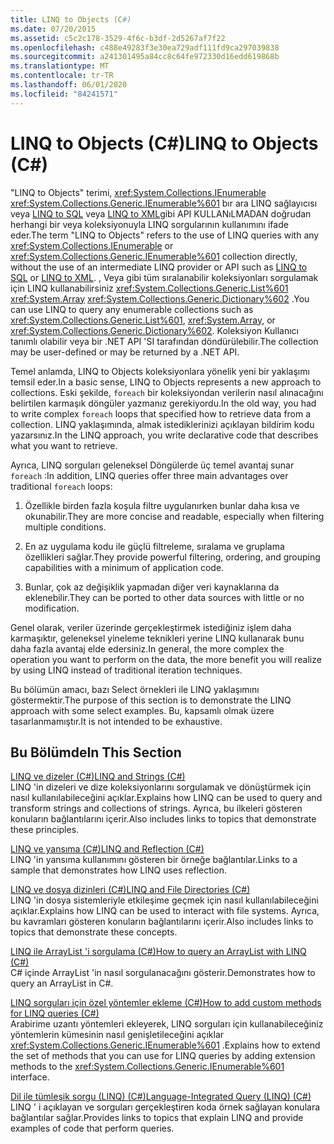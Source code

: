 ```yaml
---
title: LINQ to Objects (C#)
ms.date: 07/20/2015
ms.assetid: c5c2c178-3529-4f6c-b3df-2d5267af7f22
ms.openlocfilehash: c488e49283f3e30ea729adf111fd9ca297039838
ms.sourcegitcommit: a241301495a84cc8c64fe972330d16edd619868b
ms.translationtype: MT
ms.contentlocale: tr-TR
ms.lasthandoff: 06/01/2020
ms.locfileid: "84241571"
---
```

# <a name="linq-to-objects-c"></a><span data-ttu-id="1c26e-102">LINQ to Objects (C#)</span><span class="sxs-lookup"><span data-stu-id="1c26e-102">LINQ to Objects (C#)</span></span>
<span data-ttu-id="1c26e-103">"LINQ to Objects" terimi, <xref:System.Collections.IEnumerable> <xref:System.Collections.Generic.IEnumerable%601> bır ara LINQ sağlayıcısı veya [LINQ to SQL](../../../../framework/data/adonet/sql/linq/index.md) veya [LINQ to XML](./linq-to-xml-overview.md)gibi API KULLANıLMADAN doğrudan herhangi bir veya koleksiyonuyla LINQ sorgularının kullanımını ifade eder.</span><span class="sxs-lookup"><span data-stu-id="1c26e-103">The term "LINQ to Objects" refers to the use of LINQ queries with any <xref:System.Collections.IEnumerable> or <xref:System.Collections.Generic.IEnumerable%601> collection directly, without the use of an intermediate LINQ provider or API such as [LINQ to SQL](../../../../framework/data/adonet/sql/linq/index.md) or [LINQ to XML](./linq-to-xml-overview.md).</span></span> <span data-ttu-id="1c26e-104">, Veya gibi tüm sıralanabilir koleksiyonları sorgulamak için LINQ kullanabilirsiniz <xref:System.Collections.Generic.List%601> <xref:System.Array> <xref:System.Collections.Generic.Dictionary%602> .</span><span class="sxs-lookup"><span data-stu-id="1c26e-104">You can use LINQ to query any enumerable collections such as <xref:System.Collections.Generic.List%601>, <xref:System.Array>, or <xref:System.Collections.Generic.Dictionary%602>.</span></span> <span data-ttu-id="1c26e-105">Koleksiyon Kullanıcı tanımlı olabilir veya bir .NET API 'SI tarafından döndürülebilir.</span><span class="sxs-lookup"><span data-stu-id="1c26e-105">The collection may be user-defined or may be returned by a .NET API.</span></span>  
  
 <span data-ttu-id="1c26e-106">Temel anlamda, LINQ to Objects koleksiyonlara yönelik yeni bir yaklaşımı temsil eder.</span><span class="sxs-lookup"><span data-stu-id="1c26e-106">In a basic sense, LINQ to Objects represents a new approach to collections.</span></span> <span data-ttu-id="1c26e-107">Eski şekilde, `foreach` bir koleksiyondan verilerin nasıl alınacağını belirtilen karmaşık döngüler yazmanız gerekiyordu.</span><span class="sxs-lookup"><span data-stu-id="1c26e-107">In the old way, you had to write complex `foreach` loops that specified how to retrieve data from a collection.</span></span> <span data-ttu-id="1c26e-108">LINQ yaklaşımında, almak istediklerinizi açıklayan bildirim kodu yazarsınız.</span><span class="sxs-lookup"><span data-stu-id="1c26e-108">In the LINQ approach, you write declarative code that describes what you want to retrieve.</span></span>  
  
 <span data-ttu-id="1c26e-109">Ayrıca, LINQ sorguları geleneksel Döngülerde üç temel avantaj sunar `foreach` :</span><span class="sxs-lookup"><span data-stu-id="1c26e-109">In addition, LINQ queries offer three main advantages over traditional `foreach` loops:</span></span>  
  
1. <span data-ttu-id="1c26e-110">Özellikle birden fazla koşula filtre uygulanırken bunlar daha kısa ve okunabilir.</span><span class="sxs-lookup"><span data-stu-id="1c26e-110">They are more concise and readable, especially when filtering multiple conditions.</span></span>  
  
2. <span data-ttu-id="1c26e-111">En az uygulama kodu ile güçlü filtreleme, sıralama ve gruplama özellikleri sağlar.</span><span class="sxs-lookup"><span data-stu-id="1c26e-111">They provide powerful filtering, ordering, and grouping capabilities with a minimum of application code.</span></span>  
  
3. <span data-ttu-id="1c26e-112">Bunlar, çok az değişiklik yapmadan diğer veri kaynaklarına da eklenebilir.</span><span class="sxs-lookup"><span data-stu-id="1c26e-112">They can be ported to other data sources with little or no modification.</span></span>  
  
 <span data-ttu-id="1c26e-113">Genel olarak, veriler üzerinde gerçekleştirmek istediğiniz işlem daha karmaşıktır, geleneksel yineleme teknikleri yerine LINQ kullanarak bunu daha fazla avantaj elde edersiniz.</span><span class="sxs-lookup"><span data-stu-id="1c26e-113">In general, the more complex the operation you want to perform on the data, the more benefit you will realize by using LINQ instead of traditional iteration techniques.</span></span>  
  
 <span data-ttu-id="1c26e-114">Bu bölümün amacı, bazı Select örnekleri ile LINQ yaklaşımını göstermektir.</span><span class="sxs-lookup"><span data-stu-id="1c26e-114">The purpose of this section is to demonstrate the LINQ approach with some select examples.</span></span> <span data-ttu-id="1c26e-115">Bu, kapsamlı olmak üzere tasarlanmamıştır.</span><span class="sxs-lookup"><span data-stu-id="1c26e-115">It is not intended to be exhaustive.</span></span>  
  
## <a name="in-this-section"></a><span data-ttu-id="1c26e-116">Bu Bölümde</span><span class="sxs-lookup"><span data-stu-id="1c26e-116">In This Section</span></span>  
 [<span data-ttu-id="1c26e-117">LINQ ve dizeler (C#)</span><span class="sxs-lookup"><span data-stu-id="1c26e-117">LINQ and Strings (C#)</span></span>](./linq-and-strings.md)  
 <span data-ttu-id="1c26e-118">LINQ 'in dizeleri ve dize koleksiyonlarını sorgulamak ve dönüştürmek için nasıl kullanılabileceğini açıklar.</span><span class="sxs-lookup"><span data-stu-id="1c26e-118">Explains how LINQ can be used to query and transform strings and collections of strings.</span></span> <span data-ttu-id="1c26e-119">Ayrıca, bu ilkeleri gösteren konuların bağlantılarını içerir.</span><span class="sxs-lookup"><span data-stu-id="1c26e-119">Also includes links to topics that demonstrate these principles.</span></span>  
  
 [<span data-ttu-id="1c26e-120">LINQ ve yansıma (C#)</span><span class="sxs-lookup"><span data-stu-id="1c26e-120">LINQ and Reflection (C#)</span></span>](how-to-query-an-assembly-s-metadata-with-reflection-linq.md)  
 <span data-ttu-id="1c26e-121">LINQ 'in yansıma kullanımını gösteren bir örneğe bağlantılar.</span><span class="sxs-lookup"><span data-stu-id="1c26e-121">Links to a sample that demonstrates how LINQ uses reflection.</span></span>  
  
 [<span data-ttu-id="1c26e-122">LINQ ve dosya dizinleri (C#)</span><span class="sxs-lookup"><span data-stu-id="1c26e-122">LINQ and File Directories (C#)</span></span>](./linq-and-file-directories.md)  
 <span data-ttu-id="1c26e-123">LINQ 'in dosya sistemleriyle etkileşime geçmek için nasıl kullanılabileceğini açıklar.</span><span class="sxs-lookup"><span data-stu-id="1c26e-123">Explains how LINQ can be used to interact with file systems.</span></span> <span data-ttu-id="1c26e-124">Ayrıca, bu kavramları gösteren konuların bağlantılarını içerir.</span><span class="sxs-lookup"><span data-stu-id="1c26e-124">Also includes links to topics that demonstrate these concepts.</span></span>  
  
 [<span data-ttu-id="1c26e-125">LINQ ile ArrayList 'i sorgulama (C#)</span><span class="sxs-lookup"><span data-stu-id="1c26e-125">How to query an ArrayList with LINQ (C#)</span></span>](./how-to-query-an-arraylist-with-linq.md)  
 <span data-ttu-id="1c26e-126">C# içinde ArrayList 'in nasıl sorgulanacağını gösterir.</span><span class="sxs-lookup"><span data-stu-id="1c26e-126">Demonstrates how to query an ArrayList in C#.</span></span>  
  
 [<span data-ttu-id="1c26e-127">LINQ sorguları için özel yöntemler ekleme (C#)</span><span class="sxs-lookup"><span data-stu-id="1c26e-127">How to add custom methods for LINQ queries (C#)</span></span>](./how-to-add-custom-methods-for-linq-queries.md)  
 <span data-ttu-id="1c26e-128">Arabirime uzantı yöntemleri ekleyerek, LINQ sorguları için kullanabileceğiniz yöntemlerin kümesinin nasıl genişletileceğini açıklar <xref:System.Collections.Generic.IEnumerable%601> .</span><span class="sxs-lookup"><span data-stu-id="1c26e-128">Explains how to extend the set of methods that you can use for LINQ queries by adding extension methods to the <xref:System.Collections.Generic.IEnumerable%601> interface.</span></span>  
  
 [<span data-ttu-id="1c26e-129">Dil ile tümleşik sorgu (LINQ) (C#)</span><span class="sxs-lookup"><span data-stu-id="1c26e-129">Language-Integrated Query (LINQ) (C#)</span></span>](./index.md)  
 <span data-ttu-id="1c26e-130">LINQ ' i açıklayan ve sorguları gerçekleştiren koda örnek sağlayan konulara bağlantılar sağlar.</span><span class="sxs-lookup"><span data-stu-id="1c26e-130">Provides links to topics that explain LINQ and provide examples of code that perform queries.</span></span>
